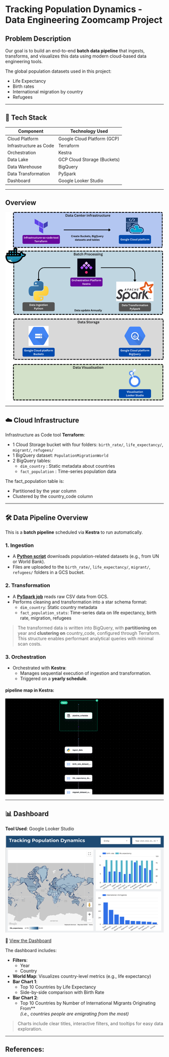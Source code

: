 # Tracking Population Dynamics - Data Engineering Zoomcamp Project

## Problem Description

Our goal is to build an end-to-end **batch data pipeline** that ingests, transforms, and visualizes this data using modern cloud-based data engineering tools.

The global population datasets used in this project:
- Life Expectancy
- Birth rates
- International migration by country
- Refugees

---

## 🚀 Tech Stack

| Component              | Technology Used                |
|------------------------|--------------------------------|
| Cloud Platform         | Google Cloud Platform (GCP)    |
| Infrastructure as Code | Terraform                      |
| Orchestration          | Kestra                         |
| Data Lake              | GCP Cloud Storage (Buckets)    |
| Data Warehouse         | BigQuery                       |
| Data Transformation    | PySpark                        |
| Dashboard              | Google Looker Studio           |

---
## Overview

![overview](./image/Overview.png)

---

## ☁️ Cloud Infrastructure

Infrastructure as Code tool **Terraform**:
- 1 Cloud Storage bucket with four folders: `birth_rate/`, `life_expectancy/`, `migrant/`, `refugees/`
- 1 BigQuery dataset: `PopulationMigrationWorld`
- 2 BigQuery tables:
  - `dim_country` : Static metadata about countries
  - `fact_population` : Time-series population data


The fact_population table is:
- Partitioned by the year column
- Clustered by the country_code column


---

## 🛠️ Data Pipeline Overview

This is a **batch pipeline** scheduled via **Kestra** to run automatically.

### 1. Ingestion
- A [**Python script**](./python/data_ingestion.py) downloads population-related datasets (e.g., from UN or World Bank).
- Files are uploaded to the `birth_rate/`, `life_expectancy/`, `migrant/`, `refugees/` folders in a GCS bucket.

### 2. Transformation
- A [**PySpark job**](./python/pyspark_ETL.py) reads raw CSV data from GCS.
- Performs cleaning and transformation into a star schema format:
  - `dim_country`: Static country metadata
  - `fact_population_stats`: Time-series data on life expectancy, birth rate, migration, refugees

> The transformed data is written into BigQuery, with **partitioning on** year and **clustering on** country_code, configured through Terraform. This structure enables performant analytical queries with minimal scan costs.

### 3. Orchestration
- Orchestrated with **Kestra**:
  - Manages sequential execution of ingestion and transformation.
  - Triggered on a **yearly schedule**.

#### pipeline map in Kestra:
![Kestra](./image/Kestra.jpeg)

---

## 📊 Dashboard

**Tool Used**: Google Looker Studio

![Dashboard](./image/dashboard.png)

🔗 [View the Dashboard](https://lookerstudio.google.com/reporting/db11b3ed-02f3-4812-88bc-87072db071f8)

The dashboard includes:

-  **Filters**:
    - Year
    - Country
-  **World Map**: Visualizes country-level metrics (e.g., life expectancy)
-  **Bar Chart 1**:
    - Top 10 Countries by Life Expectancy
    - Side-by-side comparison with Birth Rate
- **Bar Chart 2**:
  - Top 10 Countries by Number of International Migrants Originating From**  
  *(i.e., countries people are emigrating from the most)*


> Charts include clear titles, interactive filters, and tooltips for easy data exploration.

---

## References:

